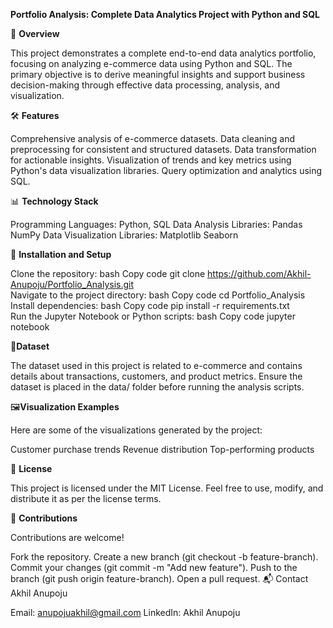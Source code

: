 **Portfolio Analysis: Complete Data Analytics Project with Python and SQL**

📜 **Overview**

This project demonstrates a complete end-to-end data analytics portfolio, focusing on analyzing e-commerce data using Python and SQL. The primary objective is to derive meaningful insights and support business decision-making through effective data processing, analysis, and visualization.

🛠️ **Features**

Comprehensive analysis of e-commerce datasets.
Data cleaning and preprocessing for consistent and structured datasets.
Data transformation for actionable insights.
Visualization of trends and key metrics using Python's data visualization libraries.
Query optimization and analytics using SQL.

📊 **Technology Stack**

Programming Languages: Python, SQL
Data Analysis Libraries:
Pandas
NumPy
Data Visualization Libraries:
Matplotlib
Seaborn

🚀 **Installation and Setup**

Clone the repository:
bash
Copy code
git clone https://github.com/Akhil-Anupoju/Portfolio_Analysis.git  
Navigate to the project directory:
bash
Copy code
cd Portfolio_Analysis  
Install dependencies:
bash
Copy code
pip install -r requirements.txt  
Run the Jupyter Notebook or Python scripts:
bash
Copy code
jupyter notebook  

📁**Dataset**

The dataset used in this project is related to e-commerce and contains details about transactions, customers, and product metrics. Ensure the dataset is placed in the data/ folder before running the analysis scripts.

🖼️**Visualization Examples**

Here are some of the visualizations generated by the project:

Customer purchase trends
Revenue distribution
Top-performing products

📝 **License**

This project is licensed under the MIT License. Feel free to use, modify, and distribute it as per the license terms.

🤝 **Contributions**

Contributions are welcome!

Fork the repository.
Create a new branch (git checkout -b feature-branch).
Commit your changes (git commit -m "Add new feature").
Push to the branch (git push origin feature-branch).
Open a pull request.
📬 Contact
Akhil Anupoju

Email: anupojuakhil@gmail.com
LinkedIn: Akhil Anupoju
